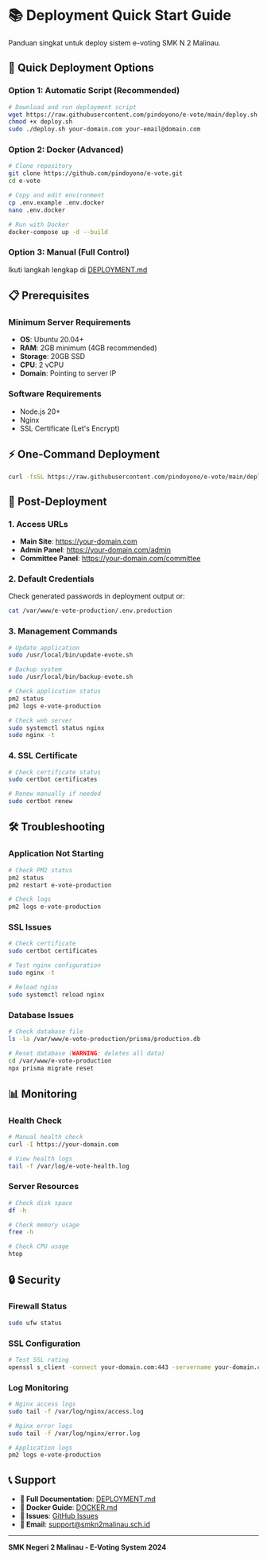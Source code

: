 # 📚 Deployment Quick Start Guide

Panduan singkat untuk deploy sistem e-voting SMK N 2 Malinau.

## 🚀 Quick Deployment Options

### Option 1: Automatic Script (Recommended)
```bash
# Download and run deployment script
wget https://raw.githubusercontent.com/pindoyono/e-vote/main/deploy.sh
chmod +x deploy.sh
sudo ./deploy.sh your-domain.com your-email@domain.com
```

### Option 2: Docker (Advanced)
```bash
# Clone repository
git clone https://github.com/pindoyono/e-vote.git
cd e-vote

# Copy and edit environment
cp .env.example .env.docker
nano .env.docker

# Run with Docker
docker-compose up -d --build
```

### Option 3: Manual (Full Control)
Ikuti langkah lengkap di [DEPLOYMENT.md](./DEPLOYMENT.md)

## 📋 Prerequisites

### Minimum Server Requirements
- **OS**: Ubuntu 20.04+ 
- **RAM**: 2GB minimum (4GB recommended)
- **Storage**: 20GB SSD
- **CPU**: 2 vCPU
- **Domain**: Pointing to server IP

### Software Requirements
- Node.js 20+
- Nginx
- SSL Certificate (Let's Encrypt)

## ⚡ One-Command Deployment

```bash
curl -fsSL https://raw.githubusercontent.com/pindoyono/e-vote/main/deploy.sh | bash -s your-domain.com admin@your-domain.com
```

## 🔧 Post-Deployment

### 1. Access URLs
- **Main Site**: https://your-domain.com
- **Admin Panel**: https://your-domain.com/admin
- **Committee Panel**: https://your-domain.com/committee

### 2. Default Credentials
Check generated passwords in deployment output or:
```bash
cat /var/www/e-vote-production/.env.production
```

### 3. Management Commands
```bash
# Update application
sudo /usr/local/bin/update-evote.sh

# Backup system
sudo /usr/local/bin/backup-evote.sh

# Check application status
pm2 status
pm2 logs e-vote-production

# Check web server
sudo systemctl status nginx
sudo nginx -t
```

### 4. SSL Certificate
```bash
# Check certificate status
sudo certbot certificates

# Renew manually if needed
sudo certbot renew
```

## 🛠️ Troubleshooting

### Application Not Starting
```bash
# Check PM2 status
pm2 status
pm2 restart e-vote-production

# Check logs
pm2 logs e-vote-production
```

### SSL Issues
```bash
# Check certificate
sudo certbot certificates

# Test nginx configuration
sudo nginx -t

# Reload nginx
sudo systemctl reload nginx
```

### Database Issues
```bash
# Check database file
ls -la /var/www/e-vote-production/prisma/production.db

# Reset database (WARNING: deletes all data)
cd /var/www/e-vote-production
npx prisma migrate reset
```

## 📊 Monitoring

### Health Check
```bash
# Manual health check
curl -I https://your-domain.com

# View health logs
tail -f /var/log/e-vote-health.log
```

### Server Resources
```bash
# Check disk space
df -h

# Check memory usage
free -h

# Check CPU usage
htop
```

## 🔒 Security

### Firewall Status
```bash
sudo ufw status
```

### SSL Configuration
```bash
# Test SSL rating
openssl s_client -connect your-domain.com:443 -servername your-domain.com
```

### Log Monitoring
```bash
# Nginx access logs
sudo tail -f /var/log/nginx/access.log

# Nginx error logs
sudo tail -f /var/log/nginx/error.log

# Application logs
pm2 logs e-vote-production
```

## 📞 Support

- **📖 Full Documentation**: [DEPLOYMENT.md](./DEPLOYMENT.md)
- **🐳 Docker Guide**: [DOCKER.md](./DOCKER.md)
- **🐛 Issues**: [GitHub Issues](https://github.com/pindoyono/e-vote/issues)
- **📧 Email**: support@smkn2malinau.sch.id

---

**SMK Negeri 2 Malinau - E-Voting System 2024**